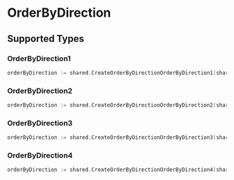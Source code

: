 # OrderByDirection


## Supported Types

### OrderByDirection1

```go
orderByDirection := shared.CreateOrderByDirectionOrderByDirection1(shared.OrderByDirection1{/* values here */})
```

### OrderByDirection2

```go
orderByDirection := shared.CreateOrderByDirectionOrderByDirection2(shared.OrderByDirection2{/* values here */})
```

### OrderByDirection3

```go
orderByDirection := shared.CreateOrderByDirectionOrderByDirection3(shared.OrderByDirection3{/* values here */})
```

### OrderByDirection4

```go
orderByDirection := shared.CreateOrderByDirectionOrderByDirection4(shared.OrderByDirection4{/* values here */})
```


